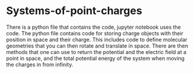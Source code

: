 # Systems-of-point-charges
There is a python file that contains the code, jupyter notebook uses the code.
The python file contains code for storing charge objects with their position in space and their charge. This includes code to define molecular geometries that you can then rotate and translate in space. There are then methods that one can use to return the potential and the electric field at a point in space, and the total potential energy of the system when moving the charges in from infinity.
